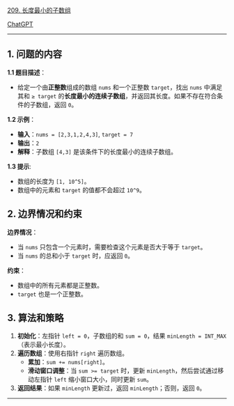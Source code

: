 [209. 长度最小的子数组](https://leetcode.cn/problems/minimum-size-subarray-sum)

[ChatGPT](https://chat.openai.com/share/a8b7e9a5-e7d8-4f54-ac90-ddf864984d2a)

---

## 1. 问题的内容
**1.1 题目描述**：
- 给定一个由**正整数**组成的数组 `nums` 和一个正整数 `target`，找出 `nums` 中满足其和 `≥ target` 的**长度最小的连续子数组**，并返回其长度。如果不存在符合条件的子数组，返回 `0`。

**1.2 示例**：
- **输入**：`nums = [2,3,1,2,4,3]`, `target = 7`
- **输出**：`2`
- **解释**：子数组 `[4,3]` 是该条件下的长度最小的连续子数组。

**1.3 提示**:
- 数组的长度为 `[1, 10^5]`。
- 数组中的元素和 `target` 的值都不会超过 `10^9`。

## 2. 边界情况和约束
**边界情况**：
- 当 `nums` 只包含一个元素时，需要检查这个元素是否大于等于 `target`。
- 当 `nums` 的总和小于 `target` 时，应返回 `0`。

**约束**：
- 数组中的所有元素都是正整数。
- `target` 也是一个正整数。


## 3. 算法和策略
1. **初始化**：左指针 `left = 0`，子数组的和 `sum = 0`，结果 `minLength = INT_MAX`（表示最小长度）。
2. **遍历数组**：使用右指针 `right` 遍历数组。
   - **累加**：`sum += nums[right]`。
   - **滑动窗口调整**：当 `sum >= target` 时，更新 `minLength`，然后尝试通过移动左指针 `left` 缩小窗口大小，同时更新 `sum`。
3. **返回结果**：如果 `minLength` 更新过，返回 `minLength`；否则，返回 `0`。

---